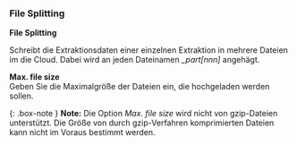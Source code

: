 
### File Splitting

**File Splitting**<br>

Schreibt die Extraktionsdaten einer einzelnen Extraktion in mehrere Dateien im die Cloud. 
Dabei wird an jeden Dateinamen *_part[nnn]* angehägt. 

**Max. file size** <br>
Geben Sie die Maximalgröße der Dateien ein, die hochgeladen werden sollen. 

{: .box-note }
**Note:** Die Option *Max. file size* wird nicht von gzip-Dateien unterstützt.
Die Größe von durch gzip-Verfahren komprimierten Dateien kann nicht im Voraus bestimmt werden.
